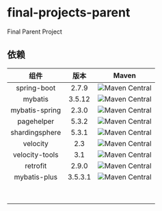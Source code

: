 # final-projects-parent

Final Parent Project

## 依赖

|       组件       |   版本    |                                                    Maven                                                     |
|:--------------:|:-------:|:------------------------------------------------------------------------------------------------------------:|
|  spring-boot   |  2.7.9  | ![Maven Central](https://img.shields.io/maven-central/v/org.springframework.boot/spring-boot-starter-parent) |
|    mybatis     | 3.5.12  |                 ![Maven Central](https://img.shields.io/maven-central/v/org.mybatis/mybatis)                 |
| mybatis-spring |  2.3.0  | ![Maven Central](https://img.shields.io/maven-central/v/org.mybatis.spring.boot/mybatis-spring-boot-starter) |
|   pagehelper   |  5.3.2  |          ![Maven Central](https://img.shields.io/maven-central/v/com.github.pagehelper/pagehelper)           |
| shardingsphere |  5.3.1  | ![Maven Central](https://img.shields.io/maven-central/v/org.apache.shardingsphere/shardingsphere-jdbc-core)  |
|    velocity    |   2.3   |      ![Maven Central](https://img.shields.io/maven-central/v/org.apache.velocity/velocity-engine-core)       |
| velocity-tools |   3.1   |  ![Maven Central](https://img.shields.io/maven-central/v/org.apache.velocity.tools/velocity-tools-generic)   |
|    retrofit    |  2.9.0  |           ![Maven Central](https://img.shields.io/maven-central/v/com.squareup.retrofit2/retrofit)           |
|  mybatis-plus  | 3.5.3.1 |              ![Maven Central](https://img.shields.io/maven-central/v/com.baomidou/mybatis-plus)              |
|                |         |                                                                                                              |
|                |         |                                                                                                              |
|                |         |                                                                                                              |
|                |         |                                                                                                              |
|                |         |                                                                                                              |
|                |         |                                                                                                              |
|                |         |                                                                                                              |
|                |         |                                                                                                              |

